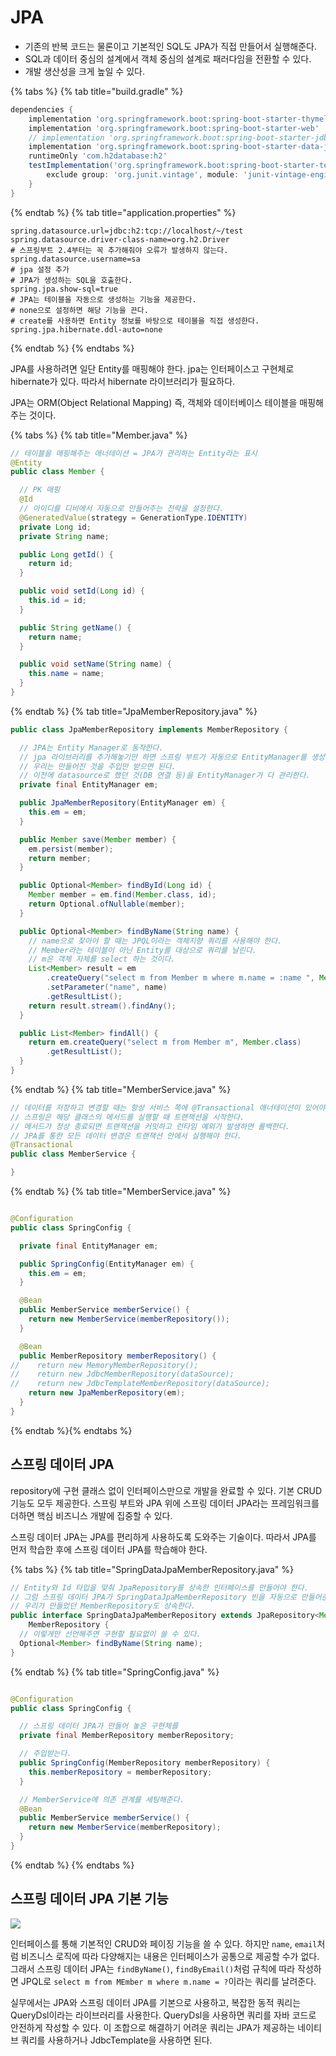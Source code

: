 # JPA

- 기존의 반복 코드는 물론이고 기본적인 SQL도 JPA가 직접 만들어서 실행해준다.
- SQL과 데이터 중심의 설계에서 객체 중심의 설계로 패러다임을 전환할 수 있다.
- 개발 생산성을 크게 높일 수 있다.

{% tabs %} {% tab title="build.gradle" %}

```groovy
dependencies {
    implementation 'org.springframework.boot:spring-boot-starter-thymeleaf'
    implementation 'org.springframework.boot:spring-boot-starter-web'
    // implementation 'org.springframework.boot:spring-boot-starter-jdbc' 
    implementation 'org.springframework.boot:spring-boot-starter-data-jpa'  // jpa에 jdbc도 포함되어 있다.
    runtimeOnly 'com.h2database:h2'
    testImplementation('org.springframework.boot:spring-boot-starter-test') {
        exclude group: 'org.junit.vintage', module: 'junit-vintage-engine'
    }
}
```

{% endtab %} {% tab title="application.properties" %}

```properties
spring.datasource.url=jdbc:h2:tcp://localhost/~/test
spring.datasource.driver-class-name=org.h2.Driver
# 스프링부트 2.4부터는 꼭 추가해줘야 오류가 발생하지 않는다.
spring.datasource.username=sa
# jpa 설정 추가
# JPA가 생성하는 SQL을 호출한다.
spring.jpa.show-sql=true
# JPA는 테이블을 자동으로 생성하는 기능을 제공한다.
# none으로 설정하면 해당 기능을 끈다.
# create를 사용하면 Entity 정보를 바탕으로 테이블을 직접 생성한다.
spring.jpa.hibernate.ddl-auto=none
```

{% endtab %} {% endtabs %}

JPA를 사용하려면 일단 Entity를 매핑해야 한다. jpa는 인터페이스고 구현체로 hibernate가 있다. 따라서 hibernate 라이브러리가 필요하다.

JPA는 ORM(Object Relational Mapping) 즉, 객체와 데이터베이스 테이블을 매핑해주는 것이다.

{% tabs %} {% tab title="Member.java" %}

```java
// 테이블을 매핑해주는 애너테이션 = JPA가 관리하는 Entity라는 표시 
@Entity
public class Member {

  // PK 매핑
  @Id
  // 아이디를 디비에서 자동으로 만들어주는 전략을 설정한다.
  @GeneratedValue(strategy = GenerationType.IDENTITY)
  private Long id;
  private String name;

  public Long getId() {
    return id;
  }

  public void setId(Long id) {
    this.id = id;
  }

  public String getName() {
    return name;
  }

  public void setName(String name) {
    this.name = name;
  }
}

```

{% endtab %} {% tab title="JpaMemberRepository.java" %}

```java
public class JpaMemberRepository implements MemberRepository {

  // JPA는 Entity Manager로 동작한다. 
  // jpa 라이브러리를 추가해놓기만 하면 스프링 부트가 자동으로 EntityManager를 생성해준다.
  // 우리는 만들어진 것을 주입만 받으면 된다.
  // 이전에 datasource로 했던 것(DB 연결 등)을 EntityManager가 다 관리한다.
  private final EntityManager em;

  public JpaMemberRepository(EntityManager em) {
    this.em = em;
  }

  public Member save(Member member) {
    em.persist(member);
    return member;
  }

  public Optional<Member> findById(Long id) {
    Member member = em.find(Member.class, id);
    return Optional.ofNullable(member);
  }

  public Optional<Member> findByName(String name) {
    // name으로 찾아야 할 때는 JPQL이라는 객체지향 쿼리를 사용해야 한다.
    // Member라는 테이블이 아닌 Entity를 대상으로 쿼리를 날린다.
    // m은 객체 자체를 select 하는 것이다.
    List<Member> result = em
        .createQuery("select m from Member m where m.name = :name ", Member.class)
        .setParameter("name", name)
        .getResultList();
    return result.stream().findAny();
  }

  public List<Member> findAll() {
    return em.createQuery("select m from Member m", Member.class)
        .getResultList();
  }
}
```

{% endtab %} {% tab title="MemberService.java" %}

```java
// 데이터를 저장하고 변경할 때는 항상 서비스 쪽에 @Transactional 애너테이션이 있어야 한다.
// 스프링은 해당 클래스의 메서드를 실행할 때 트랜잭션을 시작한다.
// 메서드가 정상 종료되면 트랜잭션을 커밋하고 런타임 예외가 발생하면 롤백한다.
// JPA를 통한 모든 데이터 변경은 트랜잭션 안에서 실행해야 한다.
@Transactional
public class MemberService {

}
```

{% endtab %} {% tab title="MemberService.java" %}

```java

@Configuration
public class SpringConfig {

  private final EntityManager em;

  public SpringConfig(EntityManager em) {
    this.em = em;
  }

  @Bean
  public MemberService memberService() {
    return new MemberService(memberRepository());
  }

  @Bean
  public MemberRepository memberRepository() {
//    return new MemoryMemberRepository();
//    return new JdbcMemberRepository(dataSource);
//    return new JdbcTemplateMemberRepository(dataSource);
    return new JpaMemberRepository(em);
  }
}
```

{% endtab %}{% endtabs %}

## 스프링 데이터 JPA

repository에 구현 클래스 없이 인터페이스만으로 개발을 완료할 수 있다. 기본 CRUD 기능도 모두 제공한다. 스프링 부트와 JPA 위에 스프링 데이터 JPA라는
프레임워크를 더하면 핵심 비즈니스 개발에 집중할 수 있다.

스프링 데이터 JPA는 JPA를 편리하게 사용하도록 도와주는 기술이다. 따라서 JPA를 먼저 학습한 후에 스프링 데이터 JPA를 학습해야 한다.

{% tabs %} {% tab title="SpringDataJpaMemberRepository.java" %}

```java
// Entity와 Id 타입을 맞춰 JpaRepository를 상속한 인터페이스를 만들어야 한다. 
// 그럼 스프링 데이터 JPA가 SpringDataJpaMemberRepository 빈을 자동으로 만들어준다.
// 우리가 만들었던 MemberRepository도 상속한다.
public interface SpringDataJpaMemberRepository extends JpaRepository<Member, Long>,
    MemberRepository {
  // 이렇게만 선언해주면 구현할 필요없이 쓸 수 있다.
  Optional<Member> findByName(String name);
}
```

{% endtab %} {% tab title="SpringConfig.java" %}

```java

@Configuration
public class SpringConfig {

  // 스프링 데이터 JPA가 만들어 놓은 구현체를
  private final MemberRepository memberRepository;

  // 주입받는다.
  public SpringConfig(MemberRepository memberRepository) {
    this.memberRepository = memberRepository;
  }

  // MemberService에 의존 관계를 세팅해준다.
  @Bean
  public MemberService memberService() {
    return new MemberService(memberRepository);
  }
}
```

{% endtab %} {% endtabs %}

## 스프링 데이터 JPA 기본 기능

![](../../.gitbook/assets/kimyounghan-spring-introduction/06/스크린샷%202021-03-09%20오전%208.57.22.png)

인터페이스를 통해 기본적인 CRUD와 페이징 기능을 쓸 수 있다. 하지만 `name`, `email`처럼 비즈니스 로직에 따라 다양해지는 내용은 인터페이스가 공통으로 제공할 수가 없다. 그래서 스프링 데이터 JPA는 `findByName()`, `findByEmail()`처럼 규칙에 따라 작성하면 JPQL로 `select m from MEmber m where m.name = ?`이라는 쿼리를 날려준다.

실무에서는 JPA와 스프링 데이터 JPA를 기본으로 사용하고, 복잡한 동적 쿼리는 QueryDsl이라는 라이브러리를 사용한다. QueryDsl을 사용하면 쿼리를 자바 코드로 안전하게 작성할 수 있다. 이 조합으로 해결하기 어려운 쿼리는 JPA가 제공하는 네이티브 쿼리를 사용하거나 JdbcTemplate을 사용하면 된다.